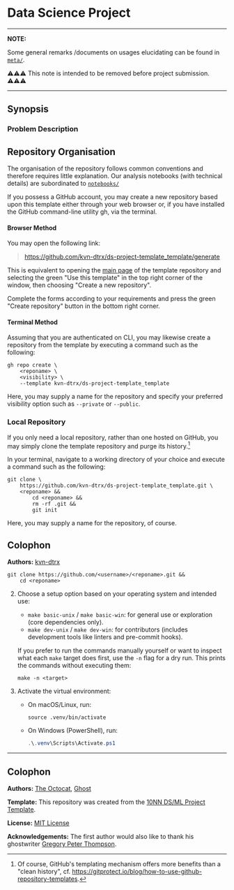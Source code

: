 # Data Science Project
<!-- TODO: Update title -->

---

**NOTE:**

Some general remarks /documents on usages elucidating can be found in [`meta/`](./meta/).

⚠️⚠️⚠️ This note is intended to be removed before project submission. ⚠️⚠️⚠️

---

## Synopsis

### Problem Description

<!-- 
TODO: Write this section 

Aspects which can be addressed here:

- Problem:
  - The business/research problem.
  - The objective of the project.
  - Key questions answered.
- Data:
  - Source(s) of data.
  - How to access (if public).
  - Description of columns/features.
  - Size and format.
- Results:
  - Summary of findings (accuracy, metrics, charts).
  - Visuals or links to reports (e.g., PDF, dashboard).
  - Key insights.
-->

## Repository Organisation

The organisation of the repository follows common conventions and therefore requires little explanation. Our analysis notebooks (with technical details) are subordinated to [`notebooks/`](./notebooks/)

If you possess a GitHub account, you may create a new repository based upon this template either through your web browser or, if you have installed the GitHub command-line utility gh, via the terminal.

#### Browser Method

You may open the following link:

> <https://github.com/kvn-dtrx/ds-project-template_template/generate>

This is equivalent to opening the [main page](https://github.com/kvn-dtrx/ds-project-template_template) of the template repository and selecting the green "Use this template" in the top right corner of the window, then choosing "Create a new repository".

Complete the forms according to your requirements and press the green "Create repository" button in the bottom right corner.

#### Terminal Method

Assuming that you are authenticated on CLI, you may likewise create a repository from the template by executing a command such as the following:

``` shell
gh repo create \
    <reponame> \
    <visibility> \
    --template kvn-dtrx/ds-project-template_template
```

Here, you may supply a name for the repository and specify your preferred visibility option such as `--private` or `--public`.

### Local Repository

If you only need a local repository, rather than one hosted on GitHub, you may simply clone the template repository and purge its history.[^gh-templates]

In your terminal, navigate to a working directory of your choice and execute a command such as the following:

``` shell
git clone \
    https://github.com/kvn-dtrx/ds-project-template_template.git \
    <reponame> &&
        cd <reponame> &&
        rm -rf .git &&
        git init
```

Here, you may supply a name for the repository, of course.

[^gh-templates]: Of course, GitHub's templating mechanism offers more benefits than a "clean history", cf. <https://gitprotect.io/blog/how-to-use-github-repository-templates>.

## Colophon

**Authors:** [kvn-dtrx](https://github.com/kvn-dtrx)

   ``` shell
   git clone https://github.com/<username>/<reponame>.git &&
       cd <reponame>
   ```

2. Choose a setup option based on your operating system and intended use:

   - `make basic-unix` / `make basic-win`: for general use or exploration (core dependencies only).
   - `make dev-unix` / `make dev-win`: for contributors (includes development tools like linters and pre-commit hooks).

   If you prefer to run the commands manually yourself or want to inspect what each `make` target does first, use the `-n` flag for a dry run. This prints the commands without executing them:

   ``` shell
   make -n <target>
   ```

3. Activate the virtual environment:

   - On macOS/Linux, run:

     ```shell
     source .venv/bin/activate
     ```

   - On Windows (PowerShell), run:

     ``` powershell
     .\.venv\Scripts\Activate.ps1
     ```

---

## Colophon
<!-- TODO: Update section -->

**Authors:** [The Octocat](https://github.com/octocat), [Ghost](https://github.com/ghost)

**Template:** This repository was created from the [10NN DS/ML Project Template](https://github.com/neuefische/ds-take-me-home_template).

**License:** [MIT License](license.txt)

**Acknowledgements:** The first author would also like to thank his ghostwriter [Gregory Peter Thompson](https://chatgpt.com).
